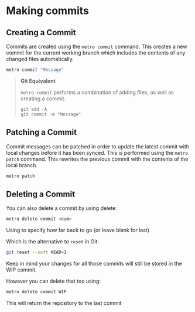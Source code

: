 # Making commits

## Creating a Commit
Commits are created using the `metro commit` command. This creates a new commit for the current working branch which includes the contents of any changed files automatically.

```bash
metro commit "Message"
```

> **Git Equivalent**
> 
> `metro commit` performs a combination of adding files, as well as creating a commit.
> ```
> git add -A 
> git commit -m "Message"
> ```

## Patching a Commit
Commit messages can be patched in order to update the latest commit with local changes before it has been synced. This is performed using the `metro patch` command. This rewrites the previous commit with the contents of the local branch.

```bash
metro patch
```

## Deleting a Commit
You can also delete a commit by using delete:
```bash
metro delete commit <num>
```
Using <num> to specify how far back to go (or leave blank for last)

Which is the alternative to `reset` in Git:
```bash
git reset --soft HEAD~1
```

Keep in mind your changes for all those commits will still be stored in the WIP commit.

However you can delete that too using:
```bash
metro delete commit WIP
```
This will return the repository to the last commit

